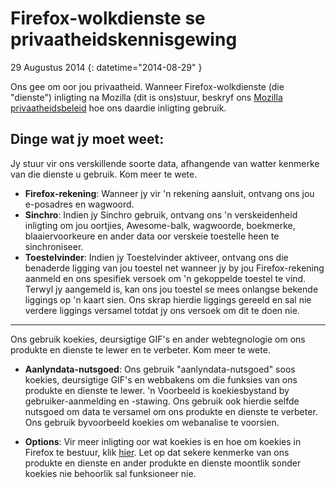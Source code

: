 # Firefox-wolkdienste se privaatheidskennisgewing 

29 Augustus 2014
{: datetime="2014-08-29" }

Ons gee om oor jou privaatheid. Wanneer Firefox-wolkdienste (die "dienste") inligting na Mozilla (dit is ons)stuur, beskryf ons [Mozilla privaatheidsbeleid](https://www.mozilla.org/privacy/) hoe ons daardie inligting gebruik.

## Dinge wat jy moet weet:

Jy stuur vir ons verskillende soorte data, afhangende van watter kenmerke van die dienste u gebruik. Kom meer te wete.

* **Firefox-rekening**: Wanneer jy vir 'n rekening aansluit, ontvang ons jou e-posadres en wagwoord.
* **Sinchro**: Indien jy Sinchro gebruik, ontvang ons 'n verskeidenheid inligting om jou oortjies, Awesome-balk, wagwoorde, boekmerke, blaaiervoorkeure en ander data oor verskeie toestelle heen te sinchroniseer.
* **Toestelvinder**: Indien jy Toestelvinder aktiveer, ontvang ons die benaderde ligging van jou toestel net wanneer jy by jou Firefox-rekening aanmeld en ons spesifiek versoek om 'n gekoppelde toestel te vind. Terwyl jy aangemeld is, kan ons jou toestel se mees onlangse bekende liggings op 'n kaart sien. Ons skrap hierdie liggings gereeld en sal nie verdere liggings versamel totdat jy ons versoek om dit te doen nie.

---------------------------------------

Ons gebruik koekies, deursigtige GIF's en ander webtegnologie om ons produkte en dienste te lewer en te verbeter. Kom meer te wete.

* **Aanlyndata-nutsgoed**: Ons gebruik "aanlyndata-nutsgoed" soos koekies, deursigtige GIF's en webbakens om die funksies van ons produkte en dienste te lewer. 'n Voorbeeld is koekiesbystand by gebruiker-aanmelding en -stawing. Ons gebruik ook hierdie selfde nutsgoed om data te versamel om ons produkte en dienste te verbeter. Ons gebruik byvoorbeeld koekies om webanalise te voorsien.
 
* **Options**: Vir meer inligting oor wat koekies is en hoe om koekies in Firefox te bestuur, klik [hier](https://support.mozilla.org/kb/cookies-information-websites-store-on-your-computer). Let op dat sekere kenmerke van ons produkte en dienste en ander produkte en dienste moontlik sonder koekies nie behoorlik sal funksioneer nie.


